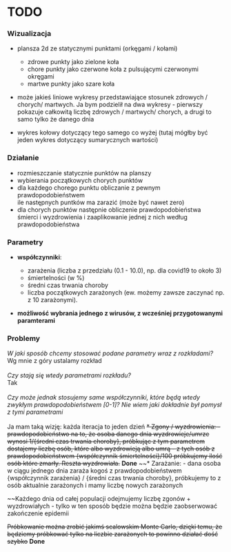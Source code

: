 # TODO

### Wizualizacja

* plansza 2d ze statycznymi punktami (orkęgami / kołami)
    - zdrowe punkty jako zielone koła
    - chore punkty jako czerwone koła z pulsującymi czerwonymi okręgami
    - martwe punkty jako szare koła

* może jakieś liniowe wykresy przedstawiające stosunek zdrowych / chorych/ martwych. Ja bym podzielił na dwa wykresy - pierwszy pokazuje całkowitą liczbę zdrowych / martwych/ chorych, a drugi to samo tylko że danego dnia
* wykres kołowy dotyczący tego samego co wyżej (tutaj mógłby być jeden wykres dotyczący sumarycznych wartości)

### Działanie

* rozmieszczanie statycznie punktów na planszy
* wybierania początkowych chorych punktów
* dla każdego chorego punktu obliczanie z pewnym prawdopodobieństwem <br> ile następnych
  puntków ma zarazić (może być nawet zero)
* dla chorych punktów następnie obliczenie prawdopodobieństwa <br>
  śmierci i wyzdrowienia i zaaplikowanie jednej z nich według prawdopodobieństwa


### Parametry

* **współczynniki**:
    - zarażenia (liczba z przedziału (0.1 - 10.0), np. dla covid19 to około 3)
    - śmiertelności (w %)
    - średni czas trwania choroby
    - liczba początkowych zarażonych (ew. możemy zawsze zaczynać np. z 10 zarażonymi).

* **możliwość wybrania jednego z wirusów, z wcześniej przygotowanymi paramterami**



### Problemy

*W jaki sposób chcemy stosować podane parametry wraz z rozkładami?*\
Wg mnie z góry ustalamy rozkład\
\
*Czy stają się wtedy parametrami rozkładu?*\
Tak\
\
*Czy może jednak stosujemy same współczynniki, które będą wtedy zwykłym prawdopodobieństwem 
[0-1]? Nie wiem jaki dokładnie był pomysł z tymi parametrami*\
\
Ja mam taką wizję:
każda iteracja to jeden dzień
~~* Zgony / wyzdrowienia:
    - prawdopodobieństwo na to, że osoba danego dnia wyzdrowieje/umrze wynosi 1/{średni czas trwania choroby}, próbkując z tym parametrem dostajemy liczbę osób, które albo wyzdrowieją albo umrą
    - z tych osób z prawdopodobieństwem {współczynnik śmiertelności}/100 próbkujemy ilość osób które zmarły. Reszta wyzdrowiała.~~ **Done**
~~* Zarażanie:
    - dana osoba w ciągu jednego dnia zaraża kogoś z prawdopodobieństwem {współczynnik zarażenia} / {średni czas trwania choroby}, próbkujemy to z osób aktualnie zarażonych i mamy liczbę nowych zarażonych

~~Każdego dnia od całej populacji odejmujemy liczbę zgonów + wyzdrowiałych - tylko w ten sposób będzie można będzie zaobserwować zakończenie epidemii

~~Próbkowanie można zrobić jakimś scalowskim Monte Carlo, dzięki temu, że będziemy próbkować tylko na liczbie zarażonych to powinno działać dość szybko~~
**Done**

